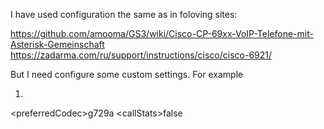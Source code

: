 I have used configuration the same as in foloving sites:

https://github.com/amooma/GS3/wiki/Cisco-CP-69xx-VoIP-Telefone-mit-Asterisk-Gemeinschaft
https://zadarma.com/ru/support/instructions/cisco/cisco-6921/

But I need configure some custom settings. For example

1. 
\<preferredCodec>g729a</preferredCodec> 
\<callStats>false</callStats> 
